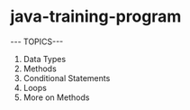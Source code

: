# java-training-program

  --- TOPICS---

  1. Data Types
  2. Methods
  3. Conditional Statements
  4. Loops
  5. More on Methods
